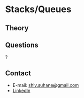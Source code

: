 # Stacks/Queues

## Theory

## Questions 
?

## Contact
- E-mail: shiv.suhane@gmail.com
- [LinkedIn](https://www.linkedin.com/in/shivansh-suhane/)
